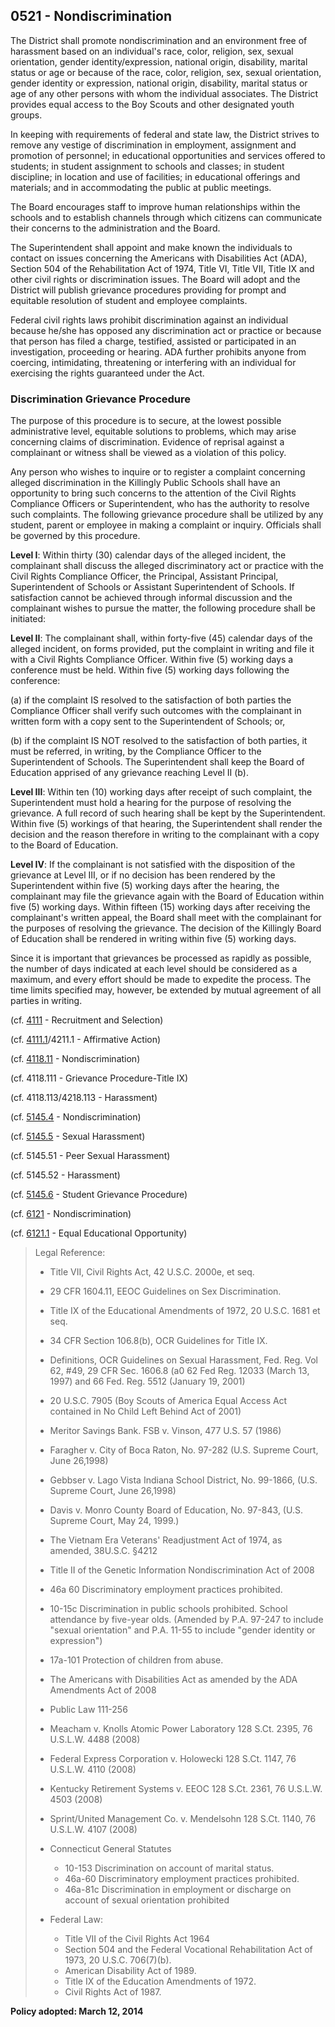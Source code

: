 ## 0521 - Nondiscrimination

The District shall promote nondiscrimination and an environment free of harassment based on an individual's race, color, religion, sex, sexual orientation, gender identity/expression, national origin, disability, marital status or age or because of the race, color, religion, sex, sexual orientation, gender identity or expression, national origin, disability, marital status or age of any other persons with whom the individual associates. The District provides equal access to the Boy Scouts and other designated youth groups.

In keeping with requirements of federal and state law, the District strives to remove any vestige of discrimination in employment, assignment and promotion of personnel; in educational opportunities and services offered to students; in student assignment to schools and classes; in student discipline; in location and use of facilities; in educational offerings and materials; and in accommodating the public at public meetings.

The Board encourages staff to improve human relationships within the schools and to establish channels through which citizens can communicate their concerns to the administration and the Board.

The Superintendent shall appoint and make known the individuals to contact on issues concerning the Americans with Disabilities Act \(ADA\), Section 504 of the Rehabilitation Act of 1974, Title VI, Title VII, Title IX and other civil rights or discrimination issues.  The Board will adopt and the District will publish grievance procedures providing for prompt and equitable resolution of student and employee complaints.

Federal civil rights laws prohibit discrimination against an individual because he/she has opposed any discrimination act or practice or because that person has filed a charge, testified, assisted or participated in an investigation, proceeding or hearing. ADA further prohibits anyone from coercing, intimidating, threatening or interfering with an individual for exercising the rights guaranteed under the Act.

### Discrimination Grievance Procedure

The purpose of this procedure is to secure, at the lowest possible administrative level, equitable solutions to problems, which may arise concerning claims of discrimination.  Evidence of reprisal against a complainant or witness shall be viewed as a violation of this policy.

Any person who wishes to inquire or to register a complaint concerning alleged discrimination in the Killingly Public Schools shall have an opportunity to bring such concerns to the attention of the Civil Rights Compliance Officers or Superintendent, who has the authority to resolve such complaints. The following grievance procedure shall be utilized by any student, parent or employee in making a complaint or inquiry. Officials shall be governed by this procedure.

**Level I**:  Within thirty \(30\) calendar days of the alleged incident, the complainant shall discuss the alleged discriminatory act or practice with the Civil Rights Compliance Officer, the Principal, Assistant Principal, Superintendent of Schools or Assistant Superintendent of Schools. If satisfaction cannot be achieved through informal discussion and the complainant wishes to pursue the matter, the following procedure shall be initiated:

**Level II**:  The complainant shall, within forty-five \(45\) calendar days of the alleged incident, on forms provided, put the complaint in writing and file it with a Civil Rights Compliance Officer. Within five \(5\) working days a conference must be held.  Within five \(5\) working days following the conference:

\(a\)  if the complaint IS resolved to the satisfaction of both parties the Compliance Officer shall verify such outcomes with the complainant in written form with a copy sent to the Superintendent of Schools; or,

\(b\)  if the complaint IS NOT resolved to the satisfaction of both parties, it must be referred, in writing, by the Compliance Officer to the Superintendent of Schools.  The Superintendent shall keep the Board of Education apprised of any grievance reaching Level II \(b\).

**Level III**:  Within ten \(10\) working days after receipt of such complaint, the Superintendent must hold a hearing for the purpose of resolving the grievance.  A full record of such hearing shall be kept by the Superintendent.  Within five \(5\) workings of that hearing, the Superintendent shall render the decision and the reason therefore in writing to the complainant with a copy to the Board of Education.

**Level IV**:  If the complainant is not satisfied with the disposition of the grievance at Level III, or if no decision has been rendered by the Superintendent within five \(5\) working days after the hearing, the complainant may file the grievance again with the Board of Education within five \(5\) working days.  Within fifteen \(15\) working days after receiving the complainant's written appeal, the Board shall meet with the complainant for the purposes of resolving the grievance.  The decision of the Killingly Board of Education shall be rendered in writing within five \(5\) working days.

Since it is important that grievances be processed as rapidly as possible, the number of days indicated at each level should be considered as a maximum, and every effort should be made to expedite the process.  The time limits specified may, however, be extended by mutual agreement of all parties in writing.

\(cf. [4111](/policies/4000/4111.md) - Recruitment and Selection\)

\(cf. [4111.1](/policies/4000/4111-1.md)/4211.1 - Affirmative Action\)

\(cf. [4118.11](/policies/4000/4118-11.md) - Nondiscrimination\)

\(cf. 4118.111 - Grievance Procedure-Title IX\)

\(cf. 4118.113/4218.113 - Harassment\)

\(cf. [5145.4](/policies/5000/5145-4.md) - Nondiscrimination\)

\(cf. [5145.5](/policies/5000/5145-5.md) - Sexual Harassment\)

\(cf. 5145.51 - Peer Sexual Harassment\)

\(cf. 5145.52 - Harassment\)

\(cf. [5145.6](/policies/5000/5145-6.md) - Student Grievance Procedure\)

\(cf. [6121](/policies/6000/6121.md) - Nondiscrimination\)

\(cf. [6121.1](/policies/6000/6121-1.md) - Equal Educational Opportunity\)

> Legal Reference:
> 
> * Title VII, Civil Rights Act, 42 U.S.C. 2000e, et seq.
> * 29 CFR 1604.11, EEOC Guidelines on Sex Discrimination.
> * Title IX of the Educational Amendments of 1972, 20 U.S.C. 1681 et seq.
> * 34 CFR Section 106.8\(b\), OCR Guidelines for Title IX.
> * Definitions, OCR Guidelines on Sexual Harassment, Fed. Reg. Vol 62, \#49, 29 CFR Sec. 1606.8 \(a0 62 Fed Reg. 12033 \(March 13, 1997\) and 66 Fed. Reg. 5512 \(January 19, 2001\)
> * 20 U.S.C. 7905 \(Boy Scouts of America Equal Access Act contained in No Child Left Behind Act of 2001\)
> * Meritor Savings Bank. FSB v. Vinson, 477 U.S. 57 \(1986\)
> * Faragher v. City of Boca Raton, No. 97-282 \(U.S. Supreme Court, June 26,1998\)
> * Gebbser v. Lago Vista Indiana School District, No. 99-1866, \(U.S. Supreme Court, June 26,1998\)
> * Davis v. Monro County Board of Education, No. 97-843, \(U.S. Supreme Court, May 24, 1999.\)
> * The Vietnam Era Veterans' Readjustment Act of 1974, as amended, 38U.S.C. §4212
> * Title II of the Genetic Information Nondiscrimination Act of 2008
> * 46a 60 Discriminatory employment practices prohibited.
> * 10-15c Discrimination in public schools prohibited. School attendance by five-year olds. \(Amended by P.A. 97-247 to include "sexual orientation" and P.A. 11-55 to include "gender identity or expression"\)
> * 17a-101 Protection of children from abuse.
> * The Americans with Disabilities Act as amended by the ADA Amendments Act of 2008
> * Public Law 111-256
> * Meacham v. Knolls Atomic Power Laboratory 128 S.Ct. 2395, 76 U.S.L.W. 4488 \(2008\)
> * Federal Express Corporation v. Holowecki 128 S.Ct. 1147, 76 U.S.L.W. 4110 \(2008\)
> * Kentucky Retirement Systems v. EEOC 128 S.Ct. 2361, 76 U.S.L.W. 4503 \(2008\)
> * Sprint/United Management Co. v. Mendelsohn 128 S.Ct. 1140, 76 U.S.L.W. 4107 \(2008\)
> * Connecticut General Statutes
>   * 10-153 Discrimination on account of marital status.
>   * 46a-60 Discriminatory employment practices prohibited.
>   * 46a-81c Discrimination in employment or discharge on account of sexual orientation prohibited
> 
> * Federal Law:
>   * Title VII of the Civil Rights Act 1964
>   * Section 504 and the Federal Vocational Rehabilitation Act of 1973, 20 U.S.C. 706\(7\)\(b\).
>   * American Disability Act of 1989.
>   * Title IX of the Education Amendments of 1972.
>   * Civil Rights Act of 1987.

**Policy adopted: March 12, 2014**

